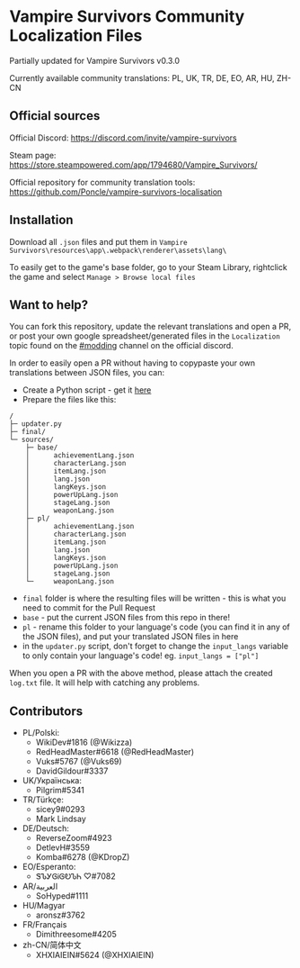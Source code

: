 # Vampire Survivors Community Localization Files

Partially updated for Vampire Survivors v0.3.0

Currently available community translations: PL, UK, TR, DE, EO, AR, HU, ZH-CN

## Official sources

Official Discord: https://discord.com/invite/vampire-survivors

Steam page: https://store.steampowered.com/app/1794680/Vampire_Survivors/

Official repository for community translation tools: https://github.com/Poncle/vampire-survivors-localisation

## Installation

Download all `.json` files and put them in `Vampire Survivors\resources\app\.webpack\renderer\assets\lang\`

To easily get to the game's base folder, go to your Steam Library, rightclick the game and select `Manage > Browse local files`

## Want to help?

You can fork this repository, update the relevant translations and open a PR, or post your own google spreadsheet/generated files in the `Localization` topic found on the [#modding](https://discord.com/channels/904353235006017556/937659884470693908) channel on the official discord.

In order to easily open a PR without having to copypaste your own translations between JSON files, you can:
* Create a Python script - get it [here](https://gist.github.com/Vuks69/71345df52392ace544d2f2d4ffd68474)
* Prepare the files like this:

```
/
├─ updater.py
├─ final/
└─ sources/
    ├─ base/
    │      achievementLang.json
    │      characterLang.json
    │      itemLang.json
    │      lang.json
    │      langKeys.json
    │      powerUpLang.json
    │      stageLang.json
    │      weaponLang.json
    ├─ pl/
    │      achievementLang.json
    │      characterLang.json
    │      itemLang.json
    │      lang.json
    │      langKeys.json
    │      powerUpLang.json
    │      stageLang.json
    └─     weaponLang.json
```

* `final` folder is where the resulting files will be written - this is what you need to commit for the Pull Request
* `base` - put the current JSON files from this repo in there!
* `pl` - rename this folder to your language's code (you can find it in any of the JSON files), and put your translated JSON files in here
* in the `updater.py` script, don't forget to change the `input_langs` variable to only contain your language's code! eg. `input_langs = ["pl"]`

When you open a PR with the above method, please attach the created `log.txt` file. It will help with catching any problems.

## Contributors
* PL/Polski:
  * WikiDev#1816 (@Wikizza)
  * RedHeadMaster#6618 (@RedHeadMaster)
  * Vuks#5767 (@Vuks69)
  * DavidGildour#3337
* UK/Українська:
  * Pilgrim#5341
* TR/Türkçe:
  * sicey9#0293
  * Mark Lindsay
* DE/Deutsch:
  * ReverseZoom#4923
  * DetlevH#3559
  * Komba#6278 (@KDropZ)
* EO/Esperanto:
  * ᏕᏖᎩᎶᎥᎶᎧᏖᏂ ♡#7082
* AR/العربية
  * SoHyped#1111
* HU/Magyar
  * aronsz#3762
* FR/Français
  * Dimithreesome#4205
* zh-CN/简体中文
  * XHXIAIEIN#5624 (@XHXIAIEIN)
